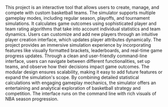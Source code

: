 This project is an interactive tool that allows users to create, manage, and compete with custom basketball teams. The simulator supports multiple gameplay modes, including regular season, playoffs, and tournament simulations. It calculates game outcomes using sophisticated player and team rating algorithms that take into account individual statistics and team dynamics. Users can customize and add new players through an intuitive player creation interface, which updates player attributes dynamically. The project provides an immersive simulation experience by incorporating features like visually formatted brackets, leaderboards, and real-time game progress updates. Through a clean and user-friendly command-line interface, users can navigate between different functionalities, set up teams, and observe how their decisions impact game outcomes. The modular design ensures scalability, making it easy to add future features or expand the simulation's scope. By combining detailed statistical calculations with engaging gameplay mechanics, the simulator offers an entertaining and analytical exploration of basketball strategy and competition. The interface runs on the command line with rich visuals of NBA season progression.
